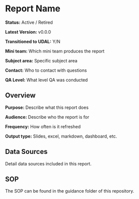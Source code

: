 # Report Name

**Status:** Active / Retired

**Latest Version:** v0.0.0

**Transitioned to UDAL:** Y/N

**Mini team:** Which mini team produces the report

**Subject area:** Specific subject area

**Contact:** Who to contact with questions

**QA Level:** What level QA was conducted

## Overview

**Purpose:** Describe what this report does

**Audience:** Describe who the report is for

**Frequency:** How often is it refreshed

**Output type:** Slides, excel, markdown, dashboard, etc.

## Data Sources

Detail data sources included in this report.

## SOP

The SOP can be found in the guidance folder of this repository.
